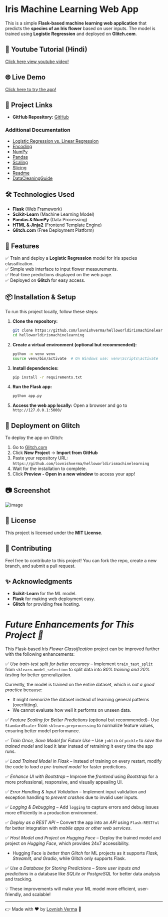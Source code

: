 # Iris Machine Learning Web App

This is a simple **Flask-based machine learning web application** that predicts the **species of an Iris flower** based on user inputs. The model is trained using **Logistic Regression** and deployed on **Glitch.com**.

## 🎥 Youtube Tutorial (Hindi)
[Click here view youtube video!](https://youtu.be/DlCdQ1MZXsc?si=ACw7zrwmCLGsYNVp)

## 🌐 Live Demo
[Click here to try the app!](https://helloworldirismachinelearning.onrender.com/)

## 📂 Project Links
- **GitHub Repository:** [GitHub](https://github.com/lovnishverma/helloworldirismachinelearning)

### **Additional Documentation**
- [Logistic Regression vs. Linear Regression](https://github.com/lovnishverma/helloworldirismachinelearning/blob/master/Logistic%20Regression%20vs.%20Linear%20Regression.md)
- [Encoding](https://github.com/lovnishverma/helloworldirismachinelearning/blob/master/encoding.md)
- [NumPy](https://github.com/lovnishverma/helloworldirismachinelearning/blob/master/numpy.md)
- [Pandas](https://github.com/lovnishverma/helloworldirismachinelearning/blob/master/pandas.md)
- [Scaling](https://github.com/lovnishverma/helloworldirismachinelearning/blob/master/scaling.md)
- [Slicing](https://github.com/lovnishverma/helloworldirismachinelearning/blob/master/slicing.md)
- [Readme](https://github.com/lovnishverma/helloworldirismachinelearning/blob/master/readme.md)
- [DataCleaningGuide](https://github.com/lovnishverma/helloworldirismachinelearning/blob/master/DataCleaningGuide.md)

## 🛠️ Technologies Used
- **Flask** (Web Framework)
- **Scikit-Learn** (Machine Learning Model)
- **Pandas & NumPy** (Data Processing)
- **HTML & Jinja2** (Frontend Template Engine)
- **Glitch.com** (Free Deployment Platform)

## 📌 Features
✅ Train and deploy a **Logistic Regression** model for Iris species classification.  
✅ Simple web interface to input flower measurements.  
✅ Real-time predictions displayed on the web page.  
✅ Deployed on **Glitch** for easy access.  

## 📦 Installation & Setup
To run this project locally, follow these steps:

1. **Clone the repository:**
   ```bash
   git clone https://github.com/lovnishverma/helloworldirismachinelearning.git
   cd helloworldirismachinelearning
   ```

2. **Create a virtual environment (optional but recommended):**
   ```bash
   python -m venv venv
   source venv/bin/activate  # On Windows use: venv\Scripts\activate
   ```

3. **Install dependencies:**
   ```bash
   pip install -r requirements.txt
   ```

4. **Run the Flask app:**
   ```bash
   python app.py
   ```

5. **Access the web app locally:**
   Open a browser and go to `http://127.0.0.1:5000/`

## 🚀 Deployment on Glitch
To deploy the app on Glitch:
1. Go to [Glitch.com](https://glitch.com/)
2. Click **New Project** → **Import from GitHub**
3. Paste your repository URL: `https://github.com/lovnishverma/helloworldirismachinelearning`
4. Wait for the installation to complete.
5. Click **Preview - Open in a new window** to access your app!

## 📷 Screenshot

![image](https://github.com/user-attachments/assets/0ab1debe-9dc7-4be2-a281-e52023a76dde)

## 📜 License
This project is licensed under the **MIT License**.

## 🤝 Contributing
Feel free to contribute to this project! You can fork the repo, create a new branch, and submit a pull request.

## ✨ Acknowledgments
- **Scikit-Learn** for the ML model.
- **Flask** for making web deployment easy.
- **Glitch** for providing free hosting.

# *Future Enhancements for This Project 🎯*

This Flask-based *Iris Flower Classification* project can be improved further with the following enhancements:  

✅ *Use train-test split for better accuracy* – Implement `train_test_split` from `sklearn.model_selection` to split data into *80% training and 20% testing* for better generalization.  

Currently, the model is trained on the entire dataset, which is *not a good practice* because:  
- It might memorize the dataset instead of learning general patterns (overfitting).  
- We cannot evaluate how well it performs on unseen data.  

✅ *Feature Scaling for Better Predictions* (optional but recommended)– Use `StandardScaler` from `sklearn.preprocessing` to normalize feature values, ensuring better model performance.  

✅ *Train Once, Save Model for Future Use* – Use `joblib` or `pickle` to *save the trained model* and load it later instead of retraining it every time the app runs.  

✅ *Load Trained Model in Flask* – Instead of training on every restart, modify the code to *load a pre-trained model* for faster predictions.  

✅ *Enhance UI with Bootstrap* – Improve the *frontend* using *Bootstrap* for a more professional, responsive, and visually appealing UI.  

✅ *Error Handling & Input Validation* – Implement input validation and exception handling to *prevent crashes* due to invalid user inputs.  

✅ *Logging & Debugging* – Add `logging` to capture errors and debug issues more efficiently in a production environment.  

✅ *Deploy as a REST API* – Convert the app into an *API* using `Flask-RESTful` for better integration with *mobile apps or other web services*.  

✅ *Host Model and Project on Hugging Face* – Deploy the trained model and project on *Hugging Face*, which provides 24x7 accessibility.  
- Hugging Face is *better than Glitch* for ML projects as it supports *Flask, Streamlit, and Gradio*, while Glitch only supports Flask.  

✅ *Use a Database for Storing Predictions* – Store *user inputs and predictions* in a database like *SQLite or PostgreSQL* for better data analysis and tracking.  

💡 These improvements will make your ML model more efficient, user-friendly, and scalable!  

---
👉 Made with ❤️ by [Lovnish Verma](https://github.com/lovnishverma/) 🚀

